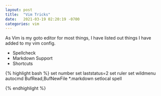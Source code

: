 ```yaml
---
layout: post
title:  "Vim Tricks"
date:   2021-03-19 02:20:19 -0700
categories: vim 
---
```


As Vim is my goto editor for most things, I have listed out things I have added
to my vim config. 

- Spellcheck 
- Markdown Support
- Shortcuts

{% highlight bash %}
set number
set laststatus=2
set ruler 
set wildmenu
autocmd BufRead,BufNewFile *.markdown setlocal spell

{% endhighlight %}


